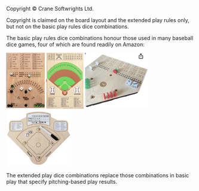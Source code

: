 Copyright © Crane Softwrights Ltd.

Copyright is claimed on the board layout and the extended play rules only, but not on the basic play rules dice combinations.

The basic play rules dice combinations honour those used in many baseball dice games, four of which are found readily on Amazon:

<img alt="" src="shared/other-game-1.png" style="height:150px"/> <img alt="" src="shared/other-game-2.png" style="height:150px"/> <img alt="" src="shared/other-game-3.png" style="height:150px"/> <img alt="" src="shared/other-game-4.png" style="height:150px"/> 

The extended play dice combinations replace those combinations in basic play that specify pitching-based play results.


